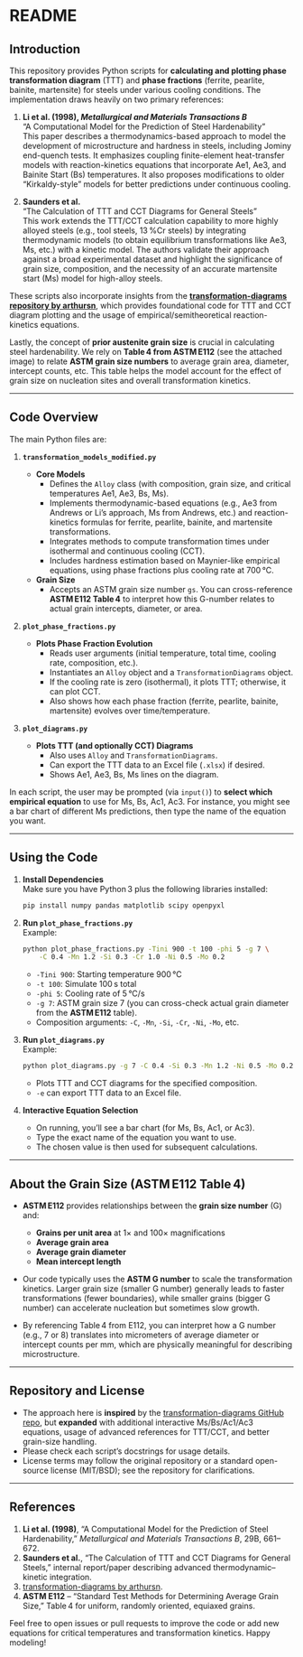 # README

## Introduction

This repository provides Python scripts for **calculating and plotting phase transformation diagram** (TTT) and **phase fractions** (ferrite, pearlite, bainite, martensite) for steels under various cooling conditions. The implementation draws heavily on two primary references:

1. **Li et al. (1998), _Metallurgical and Materials Transactions B_**  
   “A Computational Model for the Prediction of Steel Hardenability”  
   This paper describes a thermodynamics-based approach to model the development of microstructure and hardness in steels, including Jominy end-quench tests. It emphasizes coupling finite-element heat-transfer models with reaction-kinetics equations that incorporate Ae1, Ae3, and Bainite Start (Bs) temperatures. It also proposes modifications to older “Kirkaldy-style” models for better predictions under continuous cooling.

2. **Saunders et al.**  
   “The Calculation of TTT and CCT Diagrams for General Steels”  
   This work extends the TTT/CCT calculation capability to more highly alloyed steels (e.g., tool steels, 13 %Cr steels) by integrating thermodynamic models (to obtain equilibrium transformations like Ae3, Ms, etc.) with a kinetic model. The authors validate their approach against a broad experimental dataset and highlight the significance of grain size, composition, and the necessity of an accurate martensite start (Ms) model for high-alloy steels.

These scripts also incorporate insights from the **[transformation-diagrams repository by arthursn](https://github.com/arthursn/transformation-diagrams)**, which provides foundational code for TTT and CCT diagram plotting and the usage of empirical/semitheoretical reaction-kinetics equations.  

Lastly, the concept of **prior austenite grain size** is crucial in calculating steel hardenability. We rely on **Table 4 from ASTM E112** (see the attached image) to relate **ASTM grain size numbers** to average grain area, diameter, intercept counts, etc. This table helps the model account for the effect of grain size on nucleation sites and overall transformation kinetics.

---

## Code Overview

The main Python files are:

1. **`transformation_models_modified.py`**  
   - **Core Models**  
     - Defines the `Alloy` class (with composition, grain size, and critical temperatures Ae1, Ae3, Bs, Ms).  
     - Implements thermodynamic-based equations (e.g., Ae3 from Andrews or Li’s approach, Ms from Andrews, etc.) and reaction-kinetics formulas for ferrite, pearlite, bainite, and martensite transformations.  
     - Integrates methods to compute transformation times under isothermal and continuous cooling (CCT).  
     - Includes hardness estimation based on Maynier-like empirical equations, using phase fractions plus cooling rate at 700 °C.  
   - **Grain Size**  
     - Accepts an ASTM grain size number `gs`. You can cross-reference **ASTM E112 Table 4** to interpret how this G-number relates to actual grain intercepts, diameter, or area.  

2. **`plot_phase_fractions.py`**  
   - **Plots Phase Fraction Evolution**  
     - Reads user arguments (initial temperature, total time, cooling rate, composition, etc.).  
     - Instantiates an `Alloy` object and a `TransformationDiagrams` object.  
     - If the cooling rate is zero (isothermal), it plots TTT; otherwise, it can plot CCT.  
     - Also shows how each phase fraction (ferrite, pearlite, bainite, martensite) evolves over time/temperature.

3. **`plot_diagrams.py`**  
   - **Plots TTT (and optionally CCT) Diagrams**  
     - Also uses `Alloy` and `TransformationDiagrams`.  
     - Can export the TTT data to an Excel file (`.xlsx`) if desired.  
     - Shows Ae1, Ae3, Bs, Ms lines on the diagram.  

In each script, the user may be prompted (via `input()`) to **select which empirical equation** to use for Ms, Bs, Ac1, Ac3. For instance, you might see a bar chart of different Ms predictions, then type the name of the equation you want.

---

## Using the Code

1. **Install Dependencies**  
   Make sure you have Python 3 plus the following libraries installed:
   ```bash
   pip install numpy pandas matplotlib scipy openpyxl
   ```

2. **Run `plot_phase_fractions.py`**  
   Example:
   ```bash
   python plot_phase_fractions.py -Tini 900 -t 100 -phi 5 -g 7 \
       -C 0.4 -Mn 1.2 -Si 0.3 -Cr 1.0 -Ni 0.5 -Mo 0.2
   ```
   - `-Tini 900`: Starting temperature 900 °C  
   - `-t 100`: Simulate 100 s total  
   - `-phi 5`: Cooling rate of 5 °C/s  
   - `-g 7`: ASTM grain size 7 (you can cross-check actual grain diameter from the **ASTM E112** table).  
   - Composition arguments: `-C`, `-Mn`, `-Si`, `-Cr`, `-Ni`, `-Mo`, etc.

3. **Run `plot_diagrams.py`**  
   Example:
   ```bash
   python plot_diagrams.py -g 7 -C 0.4 -Si 0.3 -Mn 1.2 -Ni 0.5 -Mo 0.2 -Cr 1.0 -Tini 900 -e
   ```
   - Plots TTT and CCT diagrams for the specified composition.  
   - `-e` can export TTT data to an Excel file.  

4. **Interactive Equation Selection**  
   - On running, you’ll see a bar chart (for Ms, Bs, Ac1, or Ac3).  
   - Type the exact name of the equation you want to use.  
   - The chosen value is then used for subsequent calculations.

---

## About the Grain Size (ASTM E112 Table 4)

- **ASTM E112** provides relationships between the **grain size number** (G) and:
  - **Grains per unit area** at 1× and 100× magnifications  
  - **Average grain area**  
  - **Average grain diameter**  
  - **Mean intercept length**  

- Our code typically uses the **ASTM G number** to scale the transformation kinetics. Larger grain size (smaller G number) generally leads to faster transformations (fewer boundaries), while smaller grains (bigger G number) can accelerate nucleation but sometimes slow growth.

- By referencing Table 4 from E112, you can interpret how a G number (e.g., 7 or 8) translates into micrometers of average diameter or intercept counts per mm, which are physically meaningful for describing microstructure.

---

## Repository and License

- The approach here is **inspired** by the [transformation-diagrams GitHub repo](https://github.com/arthursn/transformation-diagrams), but **expanded** with additional interactive Ms/Bs/Ac1/Ac3 equations, usage of advanced references for TTT/CCT, and better grain-size handling.  
- Please check each script’s docstrings for usage details.  
- License terms may follow the original repository or a standard open-source license (MIT/BSD); see the repository for clarifications.

---

## References

1. **Li et al. (1998)**, “A Computational Model for the Prediction of Steel Hardenability,” _Metallurgical and Materials Transactions B_, 29B, 661–672.  
2. **Saunders et al.**, “The Calculation of TTT and CCT Diagrams for General Steels,” internal report/paper describing advanced thermodynamic–kinetic integration.  
3. [transformation-diagrams by arthursn](https://github.com/arthursn/transformation-diagrams).  
4. **ASTM E112** – “Standard Test Methods for Determining Average Grain Size,” Table 4 for uniform, randomly oriented, equiaxed grains.

Feel free to open issues or pull requests to improve the code or add new equations for critical temperatures and transformation kinetics. Happy modeling!
